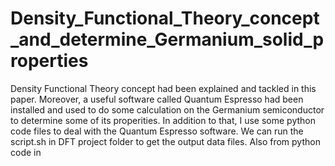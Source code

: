 # Density_Functional_Theory_concept_and_determine_Germanium_solid_properties
Density Functional Theory concept had been explained and tackled in this paper. Moreover, a useful software called Quantum Espresso had been installed and used to do some calculation on the Germanium semiconductor to determine some of its properities. In addition to that, I use some python code files to deal with the Quantum Espresso software. 
We can run the script.sh in DFT project folder to get the output data files. Also from python code in 
